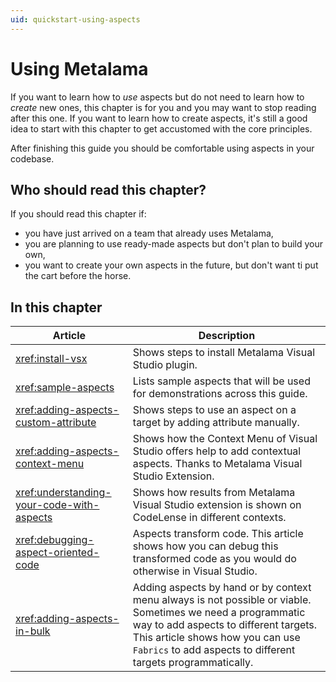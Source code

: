 ```yaml
---
uid: quickstart-using-aspects
---
```


# Using Metalama

If you want to learn how to _use_ aspects but do not need to learn how to _create_ new ones, this chapter is for you and you may want to stop reading after this one. If you want to learn how to create aspects, it's still a good idea to start with this chapter to get accustomed with the core principles.

After finishing this guide you should be comfortable using aspects in your codebase. 

## Who should read this chapter?

If you should read this chapter if:

* you have just arrived on a team that already uses Metalama,
* you are planning to use ready-made aspects but don't plan to build your own,
* you want to create your own aspects in the future, but don't want ti put  the cart before the horse.


## In this chapter

|Article | Description
|--------|-------------
|<xref:install-vsx> | Shows steps to install Metalama Visual Studio plugin. 
|<xref:sample-aspects> | Lists sample aspects that will be used for demonstrations across this guide.
|<xref:adding-aspects-custom-attribute> | Shows steps to use an aspect on a target by adding attribute manually. 
|<xref:adding-aspects-context-menu>| Shows how the Context Menu of Visual Studio offers help to add contextual aspects. Thanks to Metalama Visual Studio Extension. 
|<xref:understanding-your-code-with-aspects>| Shows how results from Metalama Visual Studio extension is shown on CodeLense in different contexts. 
|<xref:debugging-aspect-oriented-code> | Aspects transform code. This article shows how you can debug this transformed code as you would do otherwise in Visual Studio. 
|<xref:adding-aspects-in-bulk>| Adding aspects by hand or by context menu always is not possible or viable. Sometimes we need a programmatic way to add aspects to different targets. This article shows how you can use `Fabrics` to add aspects to different targets programmatically.  